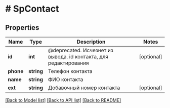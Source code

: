 # # SpContact

## Properties

Name | Type | Description | Notes
------------ | ------------- | ------------- | -------------
**id** | **int** | @deprecated. Исчезнет из вывода. id контакта, для редактирования | [optional]
**phone** | **string** | Телефон контакта |
**name** | **string** | ФИО контакта |
**ext** | **string** | Добавочный номер контакта | [optional]

[[Back to Model list]](../../README.md#models) [[Back to API list]](../../README.md#endpoints) [[Back to README]](../../README.md)
